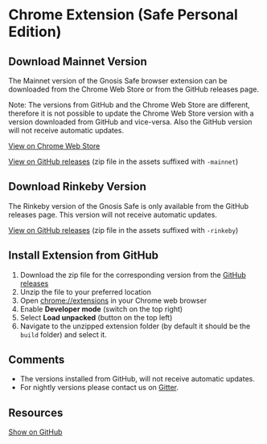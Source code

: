 # Chrome Extension (Safe Personal Edition)

## Download Mainnet Version

The Mainnet version of the Gnosis Safe browser extension can be downloaded from the Chrome Web Store or from the GitHub releases page.

Note: The versions from GitHub and the Chrome Web Store are different, therefore it is not possible to update the Chrome Web Store version with a version downloaded from GitHub and vice-versa. Also the GitHub version will not receive automatic updates.

[View on Chrome Web Store](https://chrome.google.com/webstore/detail/gnosis-safe-smart-wallet/iecodoenhaghdlpodmhooppdhjhmibde)

[View on GitHub releases](https://github.com/gnosis/safe-browser-extension/releases) (zip file in the assets suffixed with `-mainnet`)

## Download Rinkeby Version

The Rinkeby version of the Gnosis Safe is only available from the GitHub releases page. This version will not receive automatic updates.

[View on GitHub releases](https://github.com/gnosis/safe-browser-extension/releases) (zip file in the assets suffixed with `-rinkeby`)

## Install Extension from GitHub

1. Download the zip file for the corresponding version from the [GitHub releases](https://github.com/gnosis/safe-browser-extension/releases)
1. Unzip the file to your preferred location
1. Open [chrome://extensions](chrome://extensions) in your Chrome web browser
1. Enable **Developer mode** (switch on the top right)
1. Select **Load unpacked** (button on the top left)
1. Navigate to the unzipped extension folder (by default it should be the `build` folder) and select it.

## Comments

- The versions installed from GitHub, will not receive automatic updates.
- For nightly versions please contact us on [Gitter](https://gitter.im/gnosis/Safe).

## Resources

[Show on GitHub](https://github.com/gnosis/safe-browser-extension)